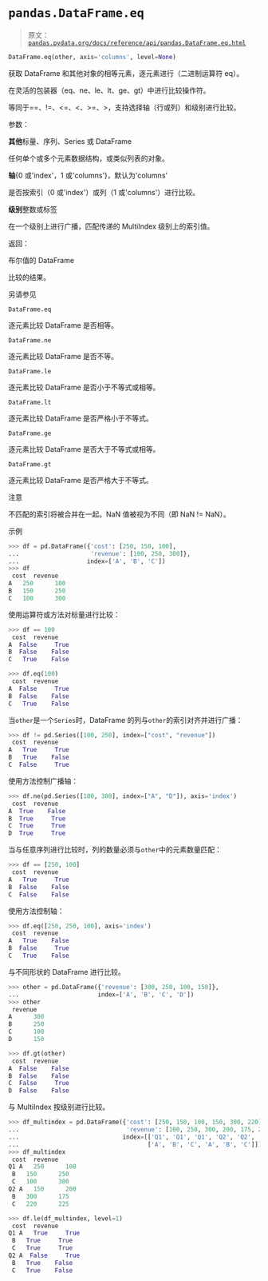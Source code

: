 # `pandas.DataFrame.eq`

> 原文：[`pandas.pydata.org/docs/reference/api/pandas.DataFrame.eq.html`](https://pandas.pydata.org/docs/reference/api/pandas.DataFrame.eq.html)

```py
DataFrame.eq(other, axis='columns', level=None)
```

获取 DataFrame 和其他对象的相等元素，逐元素进行（二进制运算符 eq）。

在灵活的包装器（eq、ne、le、lt、ge、gt）中进行比较操作符。

等同于==、!=、<=、<、>=、>，支持选择轴（行或列）和级别进行比较。

参数：

**其他**标量、序列、Series 或 DataFrame

任何单个或多个元素数据结构，或类似列表的对象。

**轴**{0 或'index'，1 或'columns'}，默认为'columns'

是否按索引（0 或'index'）或列（1 或'columns'）进行比较。

**级别**整数或标签

在一个级别上进行广播，匹配传递的 MultiIndex 级别上的索引值。

返回：

布尔值的 DataFrame

比较的结果。

另请参见

`DataFrame.eq`

逐元素比较 DataFrame 是否相等。

`DataFrame.ne`

逐元素比较 DataFrame 是否不等。

`DataFrame.le`

逐元素比较 DataFrame 是否小于不等式或相等。

`DataFrame.lt`

逐元素比较 DataFrame 是否严格小于不等式。

`DataFrame.ge`

逐元素比较 DataFrame 是否大于不等式或相等。

`DataFrame.gt`

逐元素比较 DataFrame 是否严格大于不等式。

注意

不匹配的索引将被合并在一起。NaN 值被视为不同（即 NaN != NaN）。

示例

```py
>>> df = pd.DataFrame({'cost': [250, 150, 100],
...                    'revenue': [100, 250, 300]},
...                   index=['A', 'B', 'C'])
>>> df
 cost  revenue
A   250      100
B   150      250
C   100      300 
```

使用运算符或方法对标量进行比较：

```py
>>> df == 100
 cost  revenue
A  False     True
B  False    False
C   True    False 
```

```py
>>> df.eq(100)
 cost  revenue
A  False     True
B  False    False
C   True    False 
```

当`other`是一个`Series`时，DataFrame 的列与`other`的索引对齐并进行广播：

```py
>>> df != pd.Series([100, 250], index=["cost", "revenue"])
 cost  revenue
A   True     True
B   True    False
C  False     True 
```

使用方法控制广播轴：

```py
>>> df.ne(pd.Series([100, 300], index=["A", "D"]), axis='index')
 cost  revenue
A  True    False
B  True     True
C  True     True
D  True     True 
```

当与任意序列进行比较时，列的数量必须与`other`中的元素数量匹配：

```py
>>> df == [250, 100]
 cost  revenue
A   True     True
B  False    False
C  False    False 
```

使用方法控制轴：

```py
>>> df.eq([250, 250, 100], axis='index')
 cost  revenue
A   True    False
B  False     True
C   True    False 
```

与不同形状的 DataFrame 进行比较。

```py
>>> other = pd.DataFrame({'revenue': [300, 250, 100, 150]},
...                      index=['A', 'B', 'C', 'D'])
>>> other
 revenue
A      300
B      250
C      100
D      150 
```

```py
>>> df.gt(other)
 cost  revenue
A  False    False
B  False    False
C  False     True
D  False    False 
```

与 MultiIndex 按级别进行比较。

```py
>>> df_multindex = pd.DataFrame({'cost': [250, 150, 100, 150, 300, 220],
...                              'revenue': [100, 250, 300, 200, 175, 225]},
...                             index=[['Q1', 'Q1', 'Q1', 'Q2', 'Q2', 'Q2'],
...                                    ['A', 'B', 'C', 'A', 'B', 'C']])
>>> df_multindex
 cost  revenue
Q1 A   250      100
 B   150      250
 C   100      300
Q2 A   150      200
 B   300      175
 C   220      225 
```

```py
>>> df.le(df_multindex, level=1)
 cost  revenue
Q1 A   True     True
 B   True     True
 C   True     True
Q2 A  False     True
 B   True    False
 C   True    False 
```
